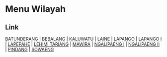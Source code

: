 # Menu Wilayah

## Link

[BATUNDERANG](https://github.com/gigit-pemilu/pemilu-2024-71-sulawesi-utara/tree/main/pileg-dpr/hitung-suara/sub/71-sulawesi-utara/sub/03-kepulauan-sangihe/sub/10-manganitu-selatan/sub/2007-batunderang)
 | 
[BEBALANG](https://github.com/gigit-pemilu/pemilu-2024-71-sulawesi-utara/tree/main/pileg-dpr/hitung-suara/sub/71-sulawesi-utara/sub/03-kepulauan-sangihe/sub/10-manganitu-selatan/sub/2008-bebalang)
 | 
[KALUWATU](https://github.com/gigit-pemilu/pemilu-2024-71-sulawesi-utara/tree/main/pileg-dpr/hitung-suara/sub/71-sulawesi-utara/sub/03-kepulauan-sangihe/sub/10-manganitu-selatan/sub/2001-kaluwatu)
 | 
[LAINE](https://github.com/gigit-pemilu/pemilu-2024-71-sulawesi-utara/tree/main/pileg-dpr/hitung-suara/sub/71-sulawesi-utara/sub/03-kepulauan-sangihe/sub/10-manganitu-selatan/sub/2002-laine)
 | 
[LAPANGO](https://github.com/gigit-pemilu/pemilu-2024-71-sulawesi-utara/tree/main/pileg-dpr/hitung-suara/sub/71-sulawesi-utara/sub/03-kepulauan-sangihe/sub/10-manganitu-selatan/sub/2003-lapango)
 | 
[LAPANGO I](https://github.com/gigit-pemilu/pemilu-2024-71-sulawesi-utara/tree/main/pileg-dpr/hitung-suara/sub/71-sulawesi-utara/sub/03-kepulauan-sangihe/sub/10-manganitu-selatan/sub/2013-lapango-i)
 | 
[LAPEPAHE](https://github.com/gigit-pemilu/pemilu-2024-71-sulawesi-utara/tree/main/pileg-dpr/hitung-suara/sub/71-sulawesi-utara/sub/03-kepulauan-sangihe/sub/10-manganitu-selatan/sub/2011-lapepahe)
 | 
[LEHIMI TARIANG](https://github.com/gigit-pemilu/pemilu-2024-71-sulawesi-utara/tree/main/pileg-dpr/hitung-suara/sub/71-sulawesi-utara/sub/03-kepulauan-sangihe/sub/10-manganitu-selatan/sub/2012-lehimi-tariang)
 | 
[MAWIRA](https://github.com/gigit-pemilu/pemilu-2024-71-sulawesi-utara/tree/main/pileg-dpr/hitung-suara/sub/71-sulawesi-utara/sub/03-kepulauan-sangihe/sub/10-manganitu-selatan/sub/2009-mawira)
 | 
[NGALIPAENG I](https://github.com/gigit-pemilu/pemilu-2024-71-sulawesi-utara/tree/main/pileg-dpr/hitung-suara/sub/71-sulawesi-utara/sub/03-kepulauan-sangihe/sub/10-manganitu-selatan/sub/2005-ngalipaeng-i)
 | 
[NGALIPAENG II](https://github.com/gigit-pemilu/pemilu-2024-71-sulawesi-utara/tree/main/pileg-dpr/hitung-suara/sub/71-sulawesi-utara/sub/03-kepulauan-sangihe/sub/10-manganitu-selatan/sub/2006-ngalipaeng-ii)
 | 
[PINDANG](https://github.com/gigit-pemilu/pemilu-2024-71-sulawesi-utara/tree/main/pileg-dpr/hitung-suara/sub/71-sulawesi-utara/sub/03-kepulauan-sangihe/sub/10-manganitu-selatan/sub/2010-pindang)
 | 
[SOWAENG](https://github.com/gigit-pemilu/pemilu-2024-71-sulawesi-utara/tree/main/pileg-dpr/hitung-suara/sub/71-sulawesi-utara/sub/03-kepulauan-sangihe/sub/10-manganitu-selatan/sub/2004-sowaeng)

